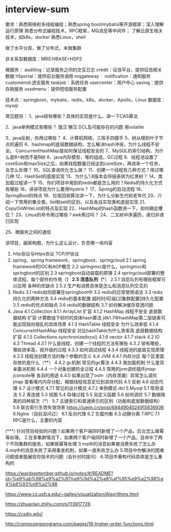 # interview-sum


要求：熟悉网络和多线程编程；熟悉spring boot/mybatis等开源框架；深入理解运行原理
      熟悉分布式编程技术，RPC框架，MQ消息等中间件；
      了解云原生相关技术，如k8s，docker
      熟悉Linux，shell
      
      
做了水平分库，做了分布式，未做集群
  
非关系型数据库：MRS:HBASE+HDFS



微服务：
auditlog：记录服务之间的交互日志
credit：征信平台，提供征信相关数据
h5portal：提供前台服务调用
mqgateway：
notification：通知服务
customerod:透支服务
taskjob：系统任务
usercenter：用户中心
saving：提供存款服务
ussdmenu：提供短信服务配置


技术点：springboot，mybatis，redis，k8s，docker，Apollo，Linux
数据库：mysql



常见题目：
1、java锁有哪些？具体的实现是什么。讲一下CAS算法


2、java单例模式有哪些？
    饿汉
    懒汉
        DCL及可能存在的问题
        用volatile
        
        
        
3、java反射，你用过哪些？
4、计算机网络，三挥手四握手
5、树从根到叶子节点的遍历
6、hashmap的底层数据结构，怎么解决hash冲突，为什么线程不安全。
    ConcurrentHashMap是如何保证线程安全的
7、MySQL的索引结构，为什么是B+树而不是B树
8、java内存模型，堆的组成，GC过程
9、线程池设置了coreSize和maxSize之后，如果线程数量已经达到coreSize，再进来一个任务，会怎么处理？
10、SQL查询优化怎么做？
11、创建一个线程有几种方式？用过哪几种
12、HashSet的底层实现
13、为什么1.8版本会将链表转为红黑树？
14、类加载过程讲一下
15、你们项目中用到的redis都是怎么用的？Redis的持久化方式有哪些
16、讲讲项目为什么要用Hystrix？
17、Spring的启动流程
18、SpringBoot的特点
19、垃圾回收算法讲一下，为什么分新生代和老年代
20、介绍一下常用的集合类。list和set的区别，以及各自实现类和底层实现
21、CopyOnWriteList的特点及实现
22、HashMap的hash函数讲一下，如何确定槽位？
23、Linux的命令用过哪些？awk用过吗？
24、二叉树中序遍历，递归非递归实现

25、微服务之间的通信


讲项目，画架构图，为什么这么设计，负责哪一块内容




1. http协议与https协议 TCP/IP协议
2. spring、spring framework、springboot、springcloud
  2.1 spring framework的IOC和AOP概念
  2.2 springmvc是什么，springmvc和springboot的区别
  2.3 springboot自动装载的原理
  2.4 springcloud部署的整体流程，每个部件的作用（**）
  2.5 消息队列（***）
    2.5.1 消息队列有哪些框架可以应用 各种的优缺点
    2.5.2 生产和消费具体是怎么和消息队列交互的
3. Redis
  3.1 redis如何部署在springboot中
  3.2 redis的日常使用语法
  3.3 redis持久化的两种方法
  3.4 redis的基本配置 超时时间|端口|集群配置|持久化配置
  3.5 redis的优点和缺点
  3.6 redis的数据结构
  3.7 如何解决缓存穿透问题
4. Java
  4.1 Collection
    4.1.1 ArrayList 扩容
    4.1.2 HashMap 线程不安全 底层数据结构 扩容 计算数组下标时的具体hash算法 jdk1.7中hashMap第二层链表可能出现指向错乱的具体场景
    4.1.3 HashTable 线程安全 为什么效率低 
    4.1.4 ConcurrentHashMap 线程安全 对比hashTable为什么效率高 底层数据结构 扩容
    4.1.5 Collections.synchronizedxxx()
    4.1.6 vector
    4.1.7 stack
  4.2 IO
  4.3 Thread
    4.3.1 什么是线程，创建一个线程的方法有哪些
    4.3.2 锁有哪些，哪些效率高，锁升级的过程
    4.3.3 如何调试线程
    4.3.4 线程池的底层实现原理
    4.3.5 线程池创建方法的每个参数的含义
  4.4 JVM
    4.4.1 内存分区 每个区里面存放的是什么（**）
    4.4.2 gc机制 常见的gc算法
    4.4.3 类加载机制 什么是双亲委派机制
    4.4.4 一个对象创建的全过程
    4.4.5 常用的jvm调优插件jmap jconsole等 各自的用途
    4.4.5 如果出现了oom（内存泄漏）异常怎么调优  jmap 查看堆内内存分配，根据线程信息定位到具体代码
  4.5 反射
  4.6 动态代理
  4.7 设计模式
    4.7.1 常见的设计模式
    4.7.2 单例模式 dcl
5.Mysql
  5.1 常用语法
  5.2 表连接
  5.3 视图
  5.4 存储过程
  5.5 自定义函数
  5.6 如何调优
  5.7 数据隔离的四种层次（*）
  5.7 主键索引和普通索引的区别（功能和底层数据结构）
  5.8 联合索引生效失效场景
  https://juejin.cn/post/6844904024915836936
6.Nginx（目前没问过）
  6.1 反向代理
  6.2 负载均衡
  6.3 动静分离
7.RPC
  7.1 RPC是什么，主要的内容
  
/***/
  针对项目经验的问题
  1.如果两个客户端同时新增了一个产品，后台怎么做幂等处理。
  2.在多集群情况下，如果两个客户端同时新增了一个产品，且命中了两个不同集群的服务，如果做幂等处理
  3.mq中的消息如果被消费失败了怎么办
  4.mq中的消息失败了采用重发机制，如果一直失败怎么办
  5.项目中你解决的困难问题或者能展现你技术的问题（会针对的提问）
  6.项目中重构代码具体是怎么重构的


https://wardseptember.github.io/notes/#/README?id=%e9%ab%98%e9%a2%91%e9%9d%a2%e8%af%95%e9%a2%98%e4%b8%93%e9%a2%98

https://www.cs.usfca.edu/~galles/visualization/Algorithms.html

https://zhuanlan.zhihu.com/p/113917726

https://csdiy.wiki/

http://composingprograms.com/pages/16-higher-order-functions.html
